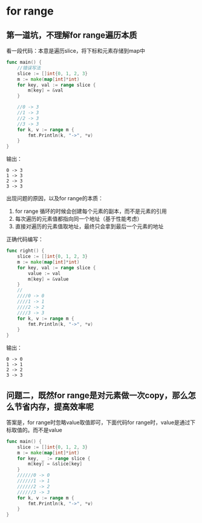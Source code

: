 # for range

## 第一道坑，不理解for range遍历本质

看一段代码：本意是遍历slice，将下标和元素存储到map中

```go
func main() {
	//错误写法
	slice := []int{0, 1, 2, 3}
	m := make(map[int]*int)
	for key, val := range slice {
		m[key] = &val
	}

	//0 -> 3
	//1 -> 3
	//2 -> 3
	//3 -> 3
	for k, v := range m {
		fmt.Println(k, "->", *v)
	}
}
```

输出：

```
0 -> 3
1 -> 3
2 -> 3
3 -> 3
```

出现问题的原因，以及for range的本质：

1. for range 循环的时候会创建每个元素的副本，而不是元素的引用
2. 每次遍历的元素值都指向同一个地址（基于性能考虑）
3. 直接对遍历的元素值取地址，最终只会拿到最后一个元素的地址

正确代码编写：

```go
func right() {
	slice := []int{0, 1, 2, 3}
	m := make(map[int]*int)
	for key, val := range slice {
		value := val
		m[key] = &value
	}
	//
	////0 -> 0
	////1 -> 1
	////2 -> 2
	////3 -> 3
	for k, v := range m {
		fmt.Println(k, "->", *v)
	}
}
```

输出：

```
0 -> 0
1 -> 1
2 -> 2
3 -> 3
```

## 问题二，既然for range是对元素做一次copy，那么怎么节省内存，提高效率呢

答案是，for range时忽略value取值即可，下面代码for range时，value是通过下标取值的。而不是value

```go
func main() {
	slice := []int{0, 1, 2, 3}
	m := make(map[int]*int)
	for key, _ := range slice {
		m[key] = &slice[key]
	}
	//////0 -> 0
	//////1 -> 1
	//////2 -> 2
	//////3 -> 3
	for k, v := range m {
		fmt.Println(k, "->", *v)
	}
}
```
